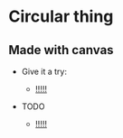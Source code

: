 # Circular thing

## Made with canvas 

- Give it a try:

   - [!!!!!](https://byrongbp.github.io/canvas-disc-thing/)
   
- TODO
  - [!!!!!](./TODO.md)

